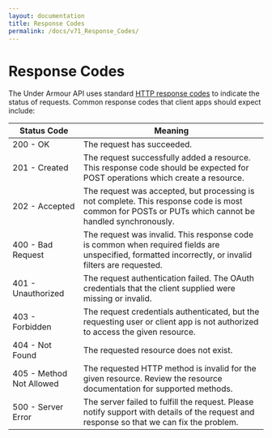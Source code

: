 ```yaml
---
layout: documentation
title: Response Codes
permalink: /docs/v71_Response_Codes/
---
```


# Response Codes

The Under Armour API uses standard [HTTP response codes] to indicate the status of requests. Common response codes that client apps should expect include:

| Status Code              | Meaning                                                                                                                                              |
|--------------------------|------------------------------------------------------------------------------------------------------------------------------------------------------|
| 200 - OK                 | The request has succeeded.                                                                                                                           |
| 201 - Created            | The request successfully added a resource. This response code should be expected for POST operations which create a resource.                        |
| 202 - Accepted           | The request was accepted, but processing is not complete. This response code is most common for POSTs or PUTs which cannot be handled synchronously. |
| 400 - Bad Request        | The request was invalid. This response code is common when required fields are unspecified, formatted incorrectly, or invalid filters are requested. |
| 401 - Unauthorized       | The request authentication failed. The OAuth credentials that the client supplied were missing or invalid.                                           |
| 403 - Forbidden          | The request credentials authenticated, but the requesting user or client app is not authorized to access the given resource.                         |
| 404 - Not Found          | The requested resource does not exist.                                                                                                               |
| 405 - Method Not Allowed | The requested HTTP method is invalid for the given resource. Review the resource documentation for supported methods.                                |
| 500 - Server Error       | The server failed to fulfill the request. Please notify support with details of the request and response so that we can fix the problem.             |

[HTTP response codes]: http://tools.ietf.org/html/rfc2616#section-10
